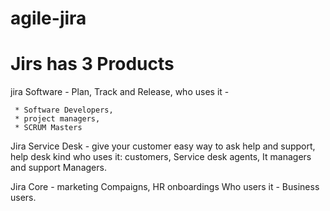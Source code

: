 # agile-jira


# Jirs has 3 Products
jira Software - Plan, Track and Release,
     who uses it - 
     
     * Software Developers, 
     * project managers, 
     * SCRUM Masters

     

Jira Service Desk - give your customer easy way to ask help and support, help desk kind
     who uses it: customers, Service desk agents, It managers and support Managers.

Jira Core - marketing Compaigns, HR onboardings
     Who users it - Business users.


 
